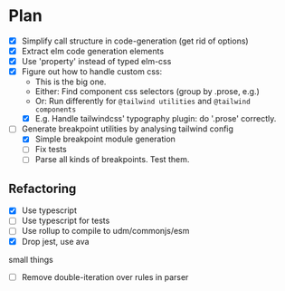 # Plan

* [X] Simplify call structure in code-generation (get rid of options)
* [X] Extract elm code generation elements
* [X] Use 'property' instead of typed elm-css
* [X] Figure out how to handle custom css:
  - This is the big one.
  - Either: Find component css selectors (group by .prose, e.g.)
  - Or: Run differently for `@tailwind utilities` and `@tailwind components`
  - [X] E.g. Handle tailwindcss' typography plugin: do '.prose' correctly.
* [ ] Generate breakpoint utilities by analysing tailwind config
  * [X] Simple breakpoint module generation
  * [ ] Fix tests
  * [ ] Parse all kinds of breakpoints. Test them.

## Refactoring

* [X] Use typescript
* [ ] Use typescript for tests
* [ ] Use rollup to compile to udm/commonjs/esm
* [X] Drop jest, use ava

small things
* [ ] Remove double-iteration over rules in parser
